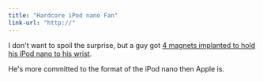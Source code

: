 ```yaml
---
title: "Hardcore iPod nano Fan"
link-url: "http://"
---
```

<p>I don't want to spoil the surprise, but a guy got <a href="http://www.cultofmac.com/166352/this-guy-got-4-magnets-implanted-in-his-wrist-to-hold-his-ipod-nano-video/">4 magnets implanted to hold his iPod nano to his wrist</a>.</p>
<p>He's more committed to the format of the iPod nano then Apple is.</p>
